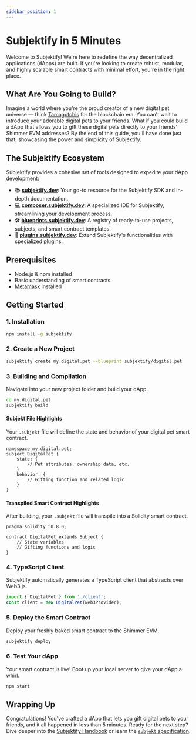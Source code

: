 ```yaml
---
sidebar_position: 1
---
```


# Subjektify in 5 Minutes

Welcome to Subjektify! We're here to redefine the way decentralized applications (dApps) are built. If you're looking to create robust, modular, and highly scalable smart contracts with minimal effort, you're in the right place.

## What Are You Going to Build?

Imagine a world where you're the proud creator of a new digital pet universe — think [Tamagotchis](https://en.wikipedia.org/wiki/Tamagotchi) for the blockchain era. You can't wait to introduce your adorable digital pets to your friends. What if you could build a dApp that allows you to gift these digital pets directly to your friends' Shimmer EVM addresses? By the end of this guide, you'll have done just that, showcasing the power and simplicity of Subjektify.

## The Subjektify Ecosystem

Subjektify provides a cohesive set of tools designed to expedite your dApp development:

- 📚 [**subjektify.dev**](https://subjektify.dev/): Your go-to resource for the Subjektify SDK and in-depth documentation.
- 💻 [**composer.subjektify.dev**](https://composer.subjektify.dev/): A specialized IDE for Subjektify, streamlining your development process.
- 🛠️ [**blueprints.subjektify.dev**](https://blueprints.subjektify.dev/): A registry of ready-to-use projects, subjects, and smart contract templates.
- 🔌 [**plugins.subjektify.dev**](https://plugins.subjektify.dev/): Extend Subjektify's functionalities with specialized plugins.

## Prerequisites

- Node.js & npm installed
- Basic understanding of smart contracts
- [Metamask](https://metamask.io/) installed

## Getting Started

### 1. Installation

```bash
npm install -g subjektify
```

### 2. Create a New Project

```bash
subjektify create my.digital.pet --blueprint subjektify/digital.pet
```

### 3. Building and Compilation

Navigate into your new project folder and build your dApp.

```bash
cd my.digital.pet
subjektify build
```

#### Subjekt File Highlights

Your `.subjekt` file will define the state and behavior of your digital pet smart contract.

```subjekt
namespace my.digital.pet;
subject DigitalPet {
    state: {
        // Pet attributes, ownership data, etc.
    }
    behavior: {
        // Gifting function and related logic
    }
}
```

#### Transpiled Smart Contract Highlights

After building, your `.subjekt` file will transpile into a Solidity smart contract.

```solidity
pragma solidity ^0.8.0;

contract DigitalPet extends Subject {
    // State variables
    // Gifting functions and logic
}
```

### 4. TypeScript Client

Subjektify automatically generates a TypeScript client that abstracts over Web3.js.

```typescript
import { DigitalPet } from './client';
const client = new DigitalPet(web3Provider);
```

### 5. Deploy the Smart Contract

Deploy your freshly baked smart contract to the Shimmer EVM.

```bash
subjektify deploy
```

### 6. Test Your dApp

Your smart contract is live! Boot up your local server to give your dApp a whirl.

```bash
npm start
```

## Wrapping Up

Congratulations! You've crafted a dApp that lets you gift digital pets to your friends, and it all happened in less than 5 minutes. Ready for the next step? Dive deeper into the [Subjektify Handbook](docs/handbook) or learn the [`subjekt` specification](docs/subjekt).
